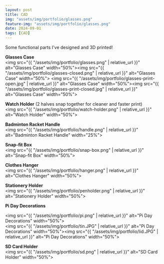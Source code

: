 ```yaml
---
layout: post
title: CAD
img: "assets/img/portfolio/glasses.png"
feature-img: "assets/img/portfolio/glasses.png" 
date: 2024-09-01
tags: [CAD]
---
```

Some functional parts I've designed and 3D printed!

**Glasses Case**  
<img src="{{ "/assets/img/portfolio/glasses.png" | relative_url }}" alt="Glasses Case" width="50%"><img src="{{ "/assets/img/portfolio/glasses-closed.png" | relative_url }}" alt="Glasses Case" width="50%">
<img src="{{ "/assets/img/portfolio/glasses-print-open.jpg" | relative_url }}" alt="Glasses Case" width="50%"><img src="{{ "/assets/img/portfolio/glasses-print-closed.jpg" | relative_url }}" alt="Glasses Case" width="50%">

**Watch Holder** (2 halves snap together for cleaner and faster print)  
<img src="{{ "/assets/img/portfolio/watch-holder.png" | relative_url }}" alt="Watch Holder" width="50%">

**Badminton Racket Handle**  
<img src="{{ "/assets/img/portfolio/handle.png" | relative_url }}" alt="Badminton Racket Handle" width="25%">

**Snap-fit Box**  
<img src="{{ "/assets/img/portfolio/snap-box.png" | relative_url }}" alt="Snap-fit Box" width="50%">

**Clothes Hanger**  
<img src="{{ "/assets/img/portfolio/hanger.png" | relative_url }}" alt="Clothes Hanger" width="50%">

**Stationery Holder**  
<img src="{{ "/assets/img/portfolio/penholder.png" | relative_url }}" alt="Stationery Holder" width="50%">

**Pi Day Decorations**

<img src="{{ "/assets/img/portfolio/pi.png" | relative_url }}" alt="Pi Day Decorations" width="50%">  
<img src="{{ "/assets/img/portfolio/tin.JPG" | relative_url }}" alt="Pi Day Decorations" width="50%"><img src="{{ "/assets/img/portfolio/lid.JPG" | relative_url }}" alt="Pi Day Decorations" width="50%">

**SD Card Holder**  
<img src="{{ "/assets/img/portfolio/sd.png" | relative_url }}" alt="SD Card Holder" width="50%">

